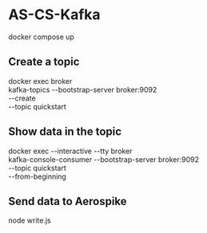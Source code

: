 # AS-CS-Kafka

docker compose up 



## Create a topic

docker exec broker \
kafka-topics --bootstrap-server broker:9092 \
             --create \
             --topic quickstart





## Show data in the topic

docker exec --interactive --tty broker \
kafka-console-consumer --bootstrap-server broker:9092 \
                       --topic quickstart \
                       --from-beginning

## Send data to Aerospike 

node write.js
